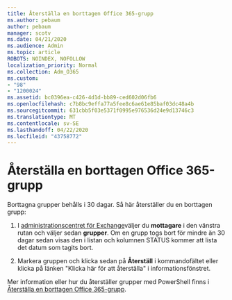 ```yaml
---
title: Återställa en borttagen Office 365-grupp
ms.author: pebaum
author: pebaum
manager: scotv
ms.date: 04/21/2020
ms.audience: Admin
ms.topic: article
ROBOTS: NOINDEX, NOFOLLOW
localization_priority: Normal
ms.collection: Adm_O365
ms.custom:
- "98"
- "1200024"
ms.assetid: bc0396ea-c426-4d1d-bb89-ced602d06fb6
ms.openlocfilehash: c7b8bc9effa77a5fee8c6ae61e85baf03dc48a4b
ms.sourcegitcommit: 631cbb5f03e5371f0995e976536d24e9d13746c3
ms.translationtype: MT
ms.contentlocale: sv-SE
ms.lasthandoff: 04/22/2020
ms.locfileid: "43758772"
---
```

# <a name="restore-a-deleted-office-365-group"></a>Återställa en borttagen Office 365-grupp

Borttagna grupper behålls i 30 dagar. Så här återställer du en borttagen grupp:
  
1. I [administrationscentret för Exchange](https://outlook.office365.com/ecp/)väljer du **mottagare** i den vänstra rutan och väljer sedan **grupper**. Om en grupp togs bort för mindre än 30 dagar sedan visas den i listan och kolumnen STATUS kommer att lista det datum som tagits bort.

2. Markera gruppen och klicka sedan på **Återställ** i kommandofältet eller klicka på länken "Klicka här för att återställa" i informationsfönstret.

Mer information eller hur du återställer grupper med PowerShell finns i [Återställa en borttagen Office 365-grupp](https://go.microsoft.com/fwlink/?linkid=867802).
  
